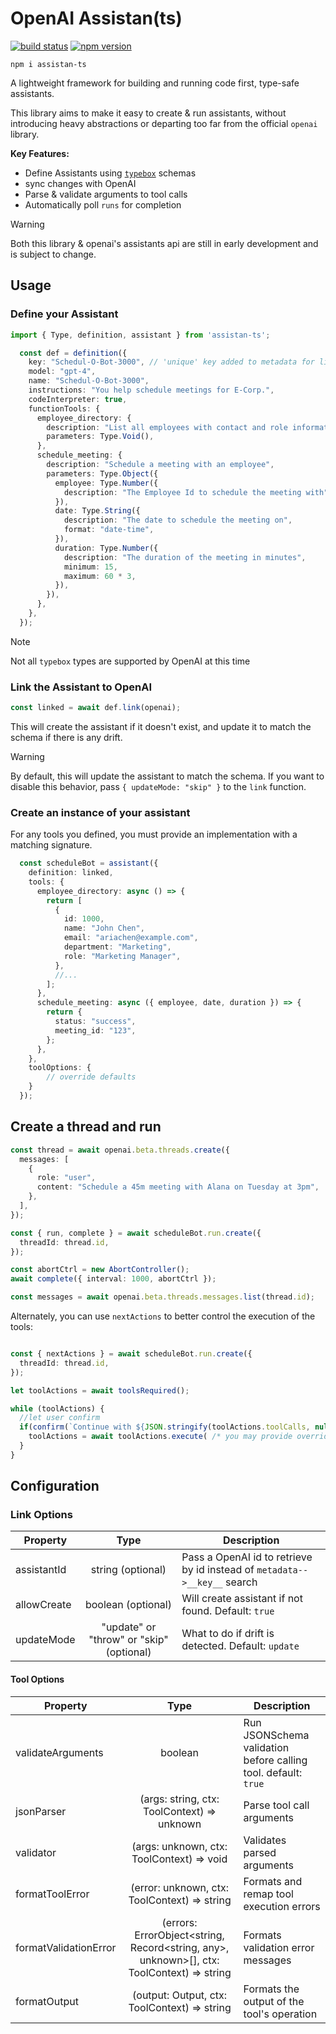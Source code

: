 # OpenAI Assistan(ts)

[![build status](https://img.shields.io/github/actions/workflow/status/ChuckJonas/assistan-ts/test.yml?label=CI&logo=github)](https://github.com/ChuckJonas/assistan-ts/actions/workflows/test.yml)
[![npm version](https://img.shields.io/npm/v/assistan-ts.svg)](https://www.npmjs.org/package/assistan-ts)

`npm i assistan-ts`

A lightweight framework for building and running code first, type-safe assistants.  

This library aims to make it easy to create & run assistants, without introducing heavy abstractions or departing too far from the official `openai` library. 

**Key Features:**

- Define Assistants using [`typebox`](https://github.com/sinclairzx81/typebox) schemas
- sync changes with OpenAI
- Parse & validate arguments to tool calls
- Automatically poll `runs` for completion

> [!WARNING]
> Both this library & openai's assistants api are still in early development and is subject to change.

## Usage

### Define your Assistant


```typescript
import { Type, definition, assistant } from 'assistan-ts';

  const def = definition({
    key: "Schedul-O-Bot-3000", // 'unique' key added to metadata for linking
    model: "gpt-4",
    name: "Schedul-O-Bot-3000",
    instructions: "You help schedule meetings for E-Corp.",
    codeInterpreter: true,
    functionTools: {
      employee_directory: {
        description: "List all employees with contact and role information",
        parameters: Type.Void(),
      },
      schedule_meeting: {
        description: "Schedule a meeting with an employee",
        parameters: Type.Object({
          employee: Type.Number({
            description: "The Employee Id to schedule the meeting with",
          }),
          date: Type.String({
            description: "The date to schedule the meeting on",
            format: "date-time",
          }),
          duration: Type.Number({
            description: "The duration of the meeting in minutes",
            minimum: 15,
            maximum: 60 * 3,
          }),
        }),
      },
    },
  });
```

> [!NOTE]
> Not all `typebox` types are supported by OpenAI at this time


### Link the Assistant to OpenAI

```typescript
const linked = await def.link(openai);
```

This will create the assistant if it doesn't exist, and update it to match the schema if there is any drift.

> [!WARNING]
>  By default, this will update the assistant to match the schema. If you want to disable this behavior, pass `{ updateMode: "skip" }` to the `link` function.


### Create an instance of your assistant

For any tools you defined, you must provide an implementation with a matching signature.

```typescript 
  const scheduleBot = assistant({
    definition: linked,
    tools: {
      employee_directory: async () => {
        return [
          {
            id: 1000,
            name: "John Chen",
            email: "ariachen@example.com",
            department: "Marketing",
            role: "Marketing Manager",
          },
          //...
        ];
      },
      schedule_meeting: async ({ employee, date, duration }) => {
        return {
          status: "success",
          meeting_id: "123",
        };
      },
    },
    toolOptions: {
        // override defaults
    }
  });
```

## Create a thread and run

```typescript
const thread = await openai.beta.threads.create({
  messages: [
    {
      role: "user",
      content: "Schedule a 45m meeting with Alana on Tuesday at 3pm",
    },
  ],
});

const { run, complete } = await scheduleBot.run.create({
  threadId: thread.id,
});

const abortCtrl = new AbortController();
await complete({ interval: 1000, abortCtrl });

const messages = await openai.beta.threads.messages.list(thread.id);
```

Alternately, you can use `nextActions` to better control the execution of the tools:

```typescript

const { nextActions } = await scheduleBot.run.create({
  threadId: thread.id,
});

let toolActions = await toolsRequired();

while (toolActions) {
  //let user confirm
  if(confirm(`Continue with ${JSON.stringify(toolActions.toolCalls, null, 2)}?`)){
    toolActions = await toolActions.execute( /* you may provide overrides outputs here */ );
  }
}
```

## Configuration

### Link Options

| Property | Type | Description  |
|----------|:-------------:|------|
| assistantId | string (optional) | Pass a OpenAI id to retrieve by id instead of `metadata-->__key__` search |
| allowCreate | boolean (optional) | Will create assistant if not found. Default: `true` |
| updateMode | "update" or "throw" or "skip" (optional) | What to do if drift is detected. Default: `update` |

#### Tool Options

| Property | Type | Description  |
|----------|:-------------:|------|
| validateArguments | boolean | Run JSONSchema validation before calling tool. default: `true` |
| jsonParser | (args: string, ctx: ToolContext) => unknown | Parse tool call arguments |
| validator | (args: unknown, ctx: ToolContext) => void | Validates parsed arguments |
| formatToolError | (error: unknown, ctx: ToolContext) => string | Formats and remap tool execution errors |
| formatValidationError | (errors: ErrorObject<string, Record<string, any>, unknown>[], ctx: ToolContext) => string | Formats validation error messages |
| formatOutput | (output: Output, ctx: ToolContext) => string | Formats the output of the tool's operation |

